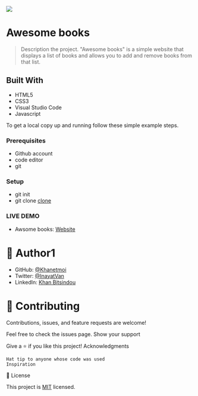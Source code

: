 ![](https://img.shields.io/badge/Microverse-blueviolet)

# Awesome books

> Description the project.
> "Awesome books" is a simple website that displays a list of books and allows you to add and remove books from that list.


## Built With
   -  HTML5
   -  CSS3
   -  Visual Studio Code
   -  Javascript


To get a local copy up and running follow these simple example steps.

### Prerequisites
- Github account
- code editor
- git


### Setup
- git init
- git clone [clone](https://github.com/Khanetmoi/Awesome-books.git)

### LIVE DEMO
* Awsome books: [Website](https://khanetmoi.github.io/Awesome-books/)
    
    
# 👤 Author1

   - GitHub: [@Khanetmoi](https://github.com/Khanetmoi)
   - Twitter: [@InayatVan](https://twitter.com/InayatVan)
   - LinkedIn: [Khan Bitsindou](https://www.linkedin.com/in/khan-bitsindou-b37178228/)
 
# 🤝 Contributing

Contributions, issues, and feature requests are welcome!

Feel free to check the issues page.
Show your support

Give a ⭐️ if you like this project!
Acknowledgments

    Hat tip to anyone whose code was used
    Inspiration
   

📝 License

This project is [MIT](./MIT.md) licensed.

